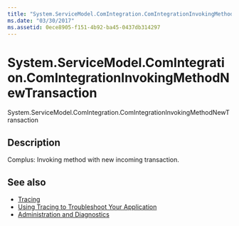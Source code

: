 ```yaml
---
title: "System.ServiceModel.ComIntegration.ComIntegrationInvokingMethodNewTransaction"
ms.date: "03/30/2017"
ms.assetid: 0ece8905-f151-4b92-ba45-0437db314297
---
```

# System.ServiceModel.ComIntegration.ComIntegrationInvokingMethodNewTransaction
System.ServiceModel.ComIntegration.ComIntegrationInvokingMethodNewTransaction  
  
## Description  
 Complus: Invoking method with new incoming transaction.  
  
## See also

- [Tracing](index.md)
- [Using Tracing to Troubleshoot Your Application](using-tracing-to-troubleshoot-your-application.md)
- [Administration and Diagnostics](../index.md)
